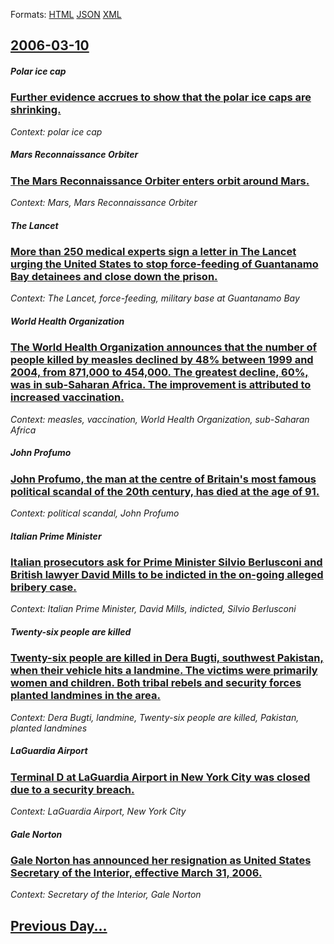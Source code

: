 
Formats: [HTML](2006/03/10/index.html)  [JSON](2006/03/10/index.json)  [XML](2006/03/10/index.xml)  

## [2006-03-10](/news/2006/03/10/index.md)

##### Polar ice cap
### [ Further evidence accrues to show that the polar ice caps are shrinking. ](/news/2006/03/10/further-evidence-accrues-to-show-that-the-polar-ice-caps-are-shrinking.md)
_Context: polar ice cap_

##### Mars Reconnaissance Orbiter
### [ The Mars Reconnaissance Orbiter enters orbit around Mars. ](/news/2006/03/10/the-mars-reconnaissance-orbiter-enters-orbit-around-mars.md)
_Context: Mars, Mars Reconnaissance Orbiter_

##### The Lancet
### [ More than 250 medical experts sign a letter in The Lancet urging the United States to stop force-feeding of Guantanamo Bay detainees and close down the prison. ](/news/2006/03/10/more-than-250-medical-experts-sign-a-letter-in-the-lancet-urging-the-united-states-to-stop-force-feeding-of-guantanamo-bay-detainees-and-cl.md)
_Context: The Lancet, force-feeding, military base at Guantanamo Bay_

##### World Health Organization
### [ The World Health Organization announces that the number of people killed by measles declined by 48% between 1999 and 2004, from 871,000 to 454,000. The greatest decline, 60%, was in sub-Saharan Africa. The improvement is attributed to increased vaccination. ](/news/2006/03/10/the-world-health-organization-announces-that-the-number-of-people-killed-by-measles-declined-by-48-between-1999-and-2004-from-871-000-to.md)
_Context: measles, vaccination, World Health Organization, sub-Saharan Africa_

##### John Profumo
### [ John Profumo, the man at the centre of Britain's most famous political scandal of the 20th century, has died at the age of 91. ](/news/2006/03/10/john-profumo-the-man-at-the-centre-of-britain-s-most-famous-political-scandal-of-the-20th-century-has-died-at-the-age-of-91.md)
_Context: political scandal, John Profumo_

##### Italian Prime Minister
### [ Italian prosecutors ask for Prime Minister Silvio Berlusconi and British lawyer David Mills to be indicted in the on-going alleged bribery case. ](/news/2006/03/10/italian-prosecutors-ask-for-prime-minister-silvio-berlusconi-and-british-lawyer-david-mills-to-be-indicted-in-the-on-going-alleged-bribery.md)
_Context: Italian Prime Minister, David Mills, indicted, Silvio Berlusconi_

##### Twenty-six people are killed
### [ Twenty-six people are killed in Dera Bugti, southwest Pakistan, when their vehicle hits a landmine. The victims were primarily women and children. Both tribal rebels and security forces planted landmines in the area. ](/news/2006/03/10/twenty-six-people-are-killed-in-dera-bugti-southwest-pakistan-when-their-vehicle-hits-a-landmine-the-victims-were-primarily-women-and-ch.md)
_Context: Dera Bugti, landmine, Twenty-six people are killed, Pakistan, planted landmines_

##### LaGuardia Airport
### [ Terminal D at LaGuardia Airport in New York City was closed due to a security breach. ](/news/2006/03/10/terminal-d-at-laguardia-airport-in-new-york-city-was-closed-due-to-a-security-breach.md)
_Context: LaGuardia Airport, New York City_

##### Gale Norton
### [ Gale Norton has announced her resignation as United States Secretary of the Interior, effective March 31, 2006. ](/news/2006/03/10/gale-norton-has-announced-her-resignation-as-united-states-secretary-of-the-interior-effective-march-31-2006.md)
_Context: Secretary of the Interior, Gale Norton_

## [Previous Day...](/news/2006/03/9/index.md)


